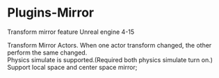 # Plugins-Mirror
Transform mirror feature
Unreal engine 4-15

Transform Mirror Actors. When one actor transform changed, the other perform the same changed.  
Physics simulate is supported.(Required both physics simulate turn on.)  
Support local space and center space mirror;
